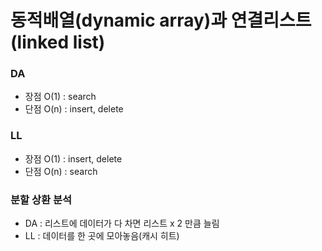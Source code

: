 # 동적배열(dynamic array)과 연결리스트(linked list)
### DA 
- 장점 O(1) : search
- 단점 O(n) : insert, delete

### LL 
- 장점 O(1) : insert, delete
- 단점 O(n) : search

### 분할 상환 분석
- DA : 리스트에 데이터가 다 차면 리스트 x 2 만큼 늘림
- LL : 데이터를 한 곳에 모아놓음(캐시 히트)
